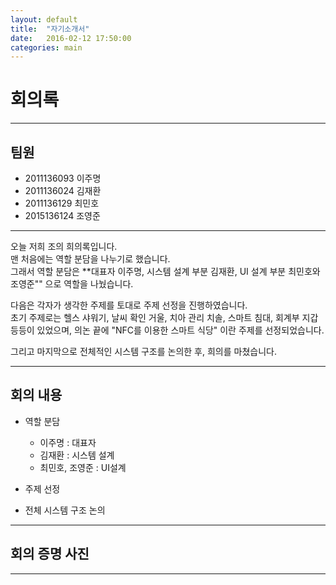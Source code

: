 ```yaml
---
layout: default
title:  "자기소개서"
date:   2016-02-12 17:50:00
categories: main
---
```


# **회의록**   

---   
 
## 팀원   
 - 2011136093 이주명   
 - 2011136024 김재환   
 - 2011136129 최민호   
 - 2015136124 조영준   

---   

오늘 저희 조의 희의록입니다.   
맨 처음에는 역할 분담을 나누기로 했습니다.   
그래서 역할 분담은 **대표자 이주명, 시스템 설계 부분 김재환, UI 설계 부분 최민호와 조영준"" 으로 역할을 나눴습니다.   

다음은 각자가 생각한 주제를 토대로 주제 선정을 진행하였습니다.   
초기 주제로는 헬스 샤워기, 날씨 확인 거울, 치아 관리 치솔, 스마트 침대, 회계부 지갑 등등이 있었으며, 의논 끝에 "NFC를 이용한 스마트 식당" 이란 주제를 선정되었습니다.   
   
그리고 마지막으로 전체적인 시스템 구조를 논의한 후, 희의를 마쳤습니다.

---   

## 회의 내용   
 - 역할 분담   
   - 이주명 : 대표자   
   - 김재환 : 시스템 설계   
   - 최민호, 조영준 : UI설계   
    
 - 주제 선정   
 - 전체 시스템 구조 논의   

---   

## 회의 증명 사진   
   

---   